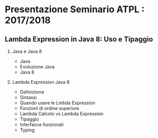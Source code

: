 # Presentazione Seminario ATPL : 2017/2018

## Lambda Expression in Java 8: Uso e Tipaggio

1. Java e Java 8

    * Java
    * Evoluzione Java
    * Java 8
    
2. Lambda Expression Java 8

    * Definizione
    * Sintassi
    * Quando usare le Lmbda Expression
    * Funzioni di ordine superiore
    * Lambda Calcolo vs Lambda Expression
    * Tipaggio
    * Interfacce funzionali
    * Typing